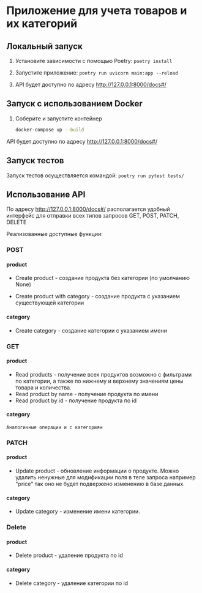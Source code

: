 # Приложение для учета товаров и их категорий

## Локальный запуск

1. Установите зависимости с помощью Poetry:
`poetry install`

2. Запустите приложение: 
`poetry run uvicorn main:app --reload`

3. API будет доступно по адресу http://127.0.0.1:8000/docs#/


## Запуск с использованием Docker

1. Соберите и запустите контейнер
   ``` bash
   docker-compose up --build
   ```
API будет доступно по адресу http://127.0.0.1:8000/docs#/


## Запуск тестов

Запуск тестов осуществляется командой:
`poetry run pytest tests/`


## Использование API
По адресу http://127.0.0.1:8000/docs#/ располагается удобный интерфейс для отправки всех типов запросов GET, POST, PATCH, DELETE

Реализованные доступные функции:
### POST
   #### product
   - Create product - создание продукта без категории (по умолчанию None)
   
   - Create product with category - создание продукта с указанием существующей категории

   #### category
   - Create category - создание категории с указанием имени
     
### GET
   #### product
   - Read products - получение всех продуктов возможно с фильтрами по категории, а также по нижнему и верхнему значениям цены товара и количества.
   - Read product by name - получение продукта по имени
   - Read product by id - получение продукта по id
   #### category
    Аналогичные операции и с категориям
    
### PATCH 
   #### product
   - Update product - обновление информации о продукте. Можно удалить ненужные для модификации поля в теле запроса например "price" так оно не будет подвержено изменению в базе данных.
   #### category
   - Update category - изменение имени категории.

### Delete
   #### product
   - Delete product - удаление продукта по id
   #### category
   - Delete category - удаление категории по id

   
